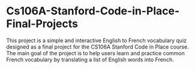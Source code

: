 # Cs106A-Stanford-Code-in-Place-Final-Projects
This project is a simple and interactive English to French vocabulary quiz designed as a final project for the CS106A Stanford Code in Place course. The main goal of the project is to help users learn and practice common French vocabulary by translating a list of English words into French.
